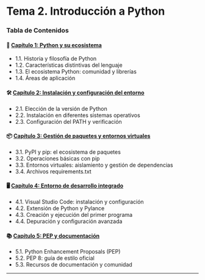# Tema 2. Introducción a Python

### Tabla de Contenidos

#### 🐍 [Capítulo 1: Python y su ecosistema](capitulo-1-python-y-su-ecosistema.md)

* 1.1. Historia y filosofía de Python
* 1.2. Características distintivas del lenguaje
* 1.3. El ecosistema Python: comunidad y librerías
* 1.4. Áreas de aplicación

#### 🛠️ [Capítulo 2: Instalación y configuración del entorno](capitulo-2-instalacion-y-configuracion-del-entorno.md)

* 2.1. Elección de la versión de Python
* 2.2. Instalación en diferentes sistemas operativos
* 2.3. Configuración del PATH y verificación

#### 📦 [Capítulo 3: Gestión de paquetes y entornos virtuales](capitulo-3-gestion-de-paquetes-y-entornos-virtuales.md)

* 3.1. PyPI y pip: el ecosistema de paquetes
* 3.2. Operaciones básicas con pip
* 3.3. Entornos virtuales: aislamiento y gestión de dependencias
* 3.4. Archivos requirements.txt

#### 🖥️ [Capítulo 4: Entorno de desarrollo integrado](capitulo-4-entorno-de-desarrollo-integrado.md)

* 4.1. Visual Studio Code: instalación y configuración
* 4.2. Extensión de Python y Pylance
* 4.3. Creación y ejecución del primer programa
* 4.4. Depuración y configuración avanzada

#### 📚 [Capítulo 5: PEP y documentación](capitulo-5-pep-y-documentacion.md)

* 5.1. Python Enhancement Proposals (PEP)
* 5.2. PEP 8: guía de estilo oficial
* 5.3. Recursos de documentación y comunidad

***
